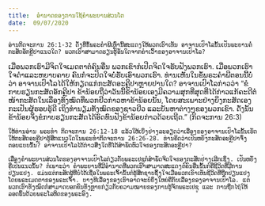 ```yaml
---
title:  ອຳນາດຂອງການໃຊ້ຄຳພະຍານສ່ວນໂຕ
date:  09/07/2020
---
```


`ອ່ານກິດຈະການ 26:1-32 ດັ່ງທີ່ຂໍ້ພຣະຄຳພີເຫຼົ່ານີ້ສະແດງໃຫ້ພວກເຮົາເຫັນ ອາຈານເປົາໂລນັ້ນເປັນພະຍານຕໍ່ກະສັດອັກຄຼີປາແນວໃດ? ພວກເຮົາສາມາດຮຽນຮູ້ອັນໃດຈາກຄຳເວົ້າຂອງອາຈານເປົາໂລ?`

ເມື່ອພວກເຮົາມີຈິດໃຈເມດຕາຕໍ່ຄົນອື່ນ ພວກເຂົາກໍເປີດຈິດໃຈຮັບຟັງພວກເຮົາ. ເມື່ອພວກເຮົາໃຈດຳແລະຫຍາບຄາຍ ຄົນກໍຈະປິດໃຈບໍ່ຮັບເອົາພວກເຮົາ. ທ່ານເຫັນໃນຂໍ້ພຣະຄຳພີຕອນນີ້ບໍ່ວ່າ ອາຈານເປົາໂລໄດ້ໃຫ້ກຽດແກ່ກະສັດອະຄຼີປາຫຼາຍປານໃດ? ອາຈານເປົາໂລກ່າວວ່າ “ຂໍກາບຮຽນກະສັດອັກຄຼີປາ ຂ້ານ້ອຍຖືວ່າວັນນີ້ຂ້ານ້ອຍເອງມີຄວາມສຸກທີ່ສຸດທີ່ໄດ້ກ່າວແກ້ຄະດີຕໍ່ໜ້າກະສັດໃນເລື່ອງທັງໝົດທີ່ພວກຢິວກ່າວຫາຂ້ານ້ອຍນັ້ນ, ໂດຍສະເພາະຢ່າງຍິ່ງກະສັດເອງກະເປັນຜູ້ຮອບຮູ້ດີ ເຖິງທຳນຽມທັງໝົດຂອງຊາວຢິວ ແລະບັນຫາຕ່າງໆຂອງພວກເຂົາ. ດັ່ງນັ້ນ ຂ້ານ້ອຍຈິ່ງຂໍກາບຮຽນກະສັດໄດ້ອົດທົນຟັງຂ້ານ້ອຍກ່າວດ້ວຍເຖີດ.” (ກິດຈະການ 26:3)

`ໃຫ້ທ່ານອ່ານ ພຣະທຳ ກິດຈະການ 26:12-18 ແລ້ວໃຫ້ເບິ່ງຢ່າງລະອຽດວ່າເລື່ອງຂອງອາຈານເປົາໂລນັ້ນເຮັດໃຫ້ກະສັດອະຄຼີປາຮູ້ສຶກແນວໃດໃນພຣະທຳກິດຈະການ 26:26-28. ທ່ານຄິດວ່າເປັນຫຍັງກະສັດອະຄຼີປາຈຶ່ງຕອບແບບນັ້ນ? ອາຈານເປົາໂລໄດ້ກ່າວສິ່ງໃດທີ່ໄດ້ສຳພັດຫົວໃຈຂອງກະສັດອະຄຼີປາ?`

`ເລື່ອງຄຳພະຍານສ່ວນໂຕຂອງອາຈານເປົາໂລກ່ຽວກັບພຣະເຢຊູກໍສຳພັດຈິດໃຈຂອງກະສັດຢ່າງເລີກເຊິ່ງ. ເປັນຫຍັງຄືເປັນແນວນັ້ນ? ກໍເພາະວ່າ ຄຳພະຍານທີ່ມີອຳນາດທີ່ພວກເຮົາສາມາດສະແດງຕໍ່ຄົນອື່ນນັ້ນກໍຄືຊີວິດທີ່ມີການປ່ຽນແປງ. ແມ່ນແຕ່ກະສັດຜູ້ທີ່ບໍ່ໄດ້ເຊື່ອໃນພຣະເຈົ້ານັ້ນກໍຮູ້ສຶກຊາບຊຶ້ງໃຈເມື່ອພວກເຂົາເຫັນຊີວິດທີ່ຖືກປ່ຽນແປງໂດຍພຣະເມດຕາຂອງພຣະເຈົ້າ. ບາງທີເລື່ອງຂອງເຮົາອາດຈະບໍ່ຍິ່ງໃຫຍ່ຄືກັບເລື່ອງຂອງອາຈານເປົາໂລ. ແຕ່ພວກເຮົາທັງໝົດກໍສາມາດບອກຄົນທັງຫຼາຍກ່ຽວກັບຄວາມໝາຍຂອງການຮູ້ຈັກພຣະເຢຊູ ແລະ ການຖືກໄຖ່ໃຫ້ລອດພົ້ນດ້ວຍພຣະໂລຫິດຂອງພຣະອົງ.`